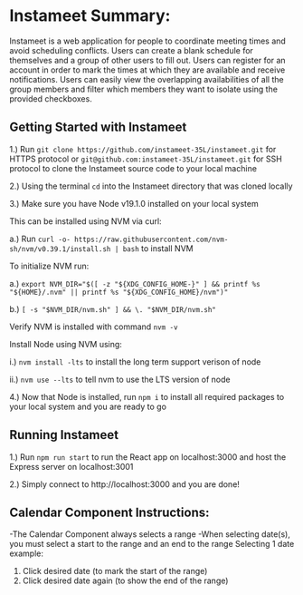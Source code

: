 # Instameet Summary:
Instameet is a web application for people to coordinate meeting times and avoid scheduling conflicts. Users can create a blank schedule for themselves and a group of other users to fill out. Users can register for an account in order to mark the times at which they are available and receive notifications. Users can easily view the overlapping availabilities of all the group members and filter which members they want to isolate using the provided checkboxes.

## Getting Started with Instameet

1.) Run `git clone https://github.com/instameet-35L/instameet.git` for HTTPS protocol or `git@github.com:instameet-35L/instameet.git` for SSH protocol to clone the Instameet source code to your local machine

2.) Using the terminal `cd` into the Instameet directory that was cloned locally

3.) Make sure you have Node v19.1.0 installed on your local system

 This can be installed using NVM via curl:
    
 a.) Run `curl -o- https://raw.githubusercontent.com/nvm-sh/nvm/v0.39.1/install.sh | bash` to install NVM
 
 To initialize NVM run:
 
 a.) `export NVM_DIR="$([ -z "${XDG_CONFIG_HOME-}" ] && printf %s "${HOME}/.nvm" || printf %s "${XDG_CONFIG_HOME}/nvm")"`
        
 b.) `[ -s "$NVM_DIR/nvm.sh" ] && \. "$NVM_DIR/nvm.sh"`
        
 Verify NVM is installed with command `nvm -v`

Install Node using NVM using:

i.) `nvm install -lts` to install the long term support verison of node

ii.) `nvm use --lts` to tell nvm to use the LTS version of node

4.) Now that Node is installed, run `npm i` to install all required packages to your local system and you are ready to go

## Running Instameet

1.) Run `npm run start` to run the React app on localhost:3000 and host the Express server on localhost:3001

2.) Simply connect to http://localhost:3000 and you are done!

## Calendar Component Instructions:
-The Calendar Component always selects a range
-When selecting date(s), you must select a start to the range and an end to the range
Selecting 1 date example:

1. Click desired date (to mark the start of the range)
2. Click desired date again (to show the end of the range)
